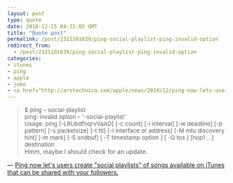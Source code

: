 ```yaml
---
layout: post
type: quote
date: 2010-12-15 04:31:05 GMT
title: "Quote post"
permalink: /post/2321101639/ping-social-playlist-ping-invalid-option
redirect_from: 
  - /post/2321101639/ping-social-playlist-ping-invalid-option
categories:
- itunes
- ping
- apple
- joke
- <a href="http://arstechnica.com/apple/news/2010/12/ping-now-lets-users-create.ars?comments=1">ping now let's users create "social playlists" of songs available on itunes that can be shared with your followers.</a>
---
```

<blockquote><div style="font-size:10pt">$ ping &ndash; social-playlist<br>
ping: invalid option &ndash; '-social-playlist'<br>
Usage: ping [-LRUbdfnqrvVaAD] [-c count] [-i interval] [-w deadline] [-p pattern] [-s packetsize] [-t ttl] [-I interface or address] [-M mtu discovery hint] [-m mark] [-S sndbuf] [ -T timestamp option ] [ -Q tos ] [hop1 ...] destination<br></div>
Hmm, maybe I should check for an update.</blockquote>

 — <a href="http://arstechnica.com/apple/news/2010/12/ping-now-lets-users-create.ars?comments=1">Ping now let's users create "social playlists" of songs available on iTunes that can be shared with your followers.</a>